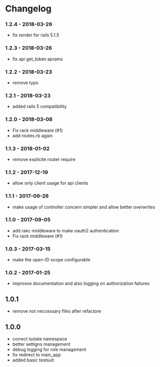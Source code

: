 # Changelog
### 1.2.4 -  2018-03-26
* fix render for rails 5.1.5

### 1.2.3 -  2018-03-26
* fix api get_token aprams

### 1.2.2 -  2018-03-23
* remove typo

### 1.2.1 -  2018-03-23
* added rails 5 compatibility

### 1.2.0 -  2018-03-08
* Fix rack middleware (#1)
* add routes.rb again

### 1.1.3 -  2018-01-02
* remove explicite router require

### 1.1.2 -  2017-12-19
* allow only client usage for api clients

### 1.1.1 -  2017-09-26
* make usage of controller concern simpler and allow better overwrites

### 1.1.0 -  2017-09-05
* add rakc middleware to make oauth2 authentication
* Fix rack middleware (#1)

### 1.0.3 -  2017-03-15
* make the open-ID scope configurable

### 1.0.2 -  2017-01-25
* improove documentation and also logging on authorization failures

## 1.0.1
* remove not neccessary files after refactore

## 1.0.0
* correct isolate namespace
* better settigns management
* debug logging for role management
* fix redirect to main_app
* added basic testsuit
